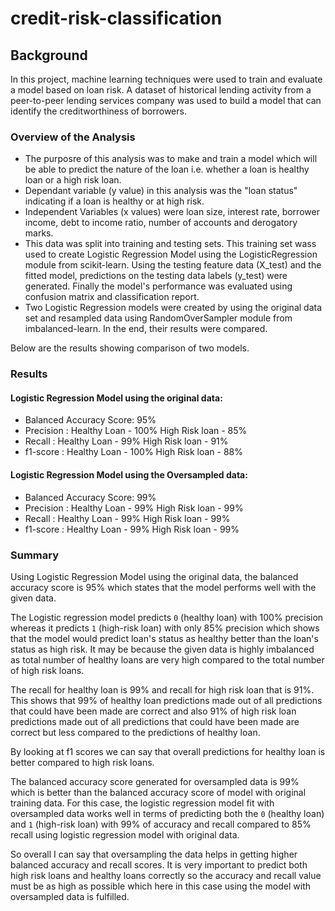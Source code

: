 # credit-risk-classification

## Background

In this project, machine learning techniques were used to train and evaluate a model based on loan risk. A dataset of historical lending activity from a peer-to-peer lending services company was used to build a model that can identify the creditworthiness of borrowers.

### Overview of the Analysis

* The purposre of this analysis was to make and train a model which will be able to predict the nature of the loan i.e. whether a loan is healthy loan or a high risk loan. 
* Dependant variable (y value) in this analysis was the "loan status" indicating if a loan is healthy or at high risk.
* Independent Variables (x values) were loan size, interest rate, borrower income, debt to income ratio, number of accounts and derogatory marks.
* This data was split into training and testing sets. This training set wass used to create Logistic Regression Model using the LogisticRegression module from scikit-learn. Using the testing feature data (X_test) and the fitted model, predictions on the testing data labels (y_test) were generated. Finally the model's performance was evaluated using confusion matrix and classification report.
* Two Logistic Regression models were created by using the original data set and resampled data using RandomOverSampler module from imbalanced-learn. In the end, their results were compared.

Below are the results showing comparison of two models.

### Results

#### Logistic Regression Model using the original data:

*  Balanced Accuracy Score: 95%
*  Precision : Healthy Loan - 100%
               High Risk loan - 85%
*  Recall : Healthy Loan - 99%
            High Risk loan - 91%
*  f1-score : Healthy Loan - 100%
              High Risk loan - 88%
              
#### Logistic Regression Model using the Oversampled data:

*  Balanced Accuracy Score: 99%
*  Precision : Healthy Loan - 99%
               High Risk loan - 99%
*  Recall : Healthy Loan - 99%
            High Risk loan - 99%
*  f1-score : Healthy Loan - 99%
              High Risk loan - 99%           
              
              
### Summary  

Using Logistic Regression Model using the original data, the balanced accuracy score is 95% which states that the model performs well with the given data. 

The Logistic regression model predicts `0` (healthy loan) with 100% precision whereas it predicts `1` (high-risk loan) with only 85% precision which shows that the model would predict loan's status as healthy better than the loan's status as high risk. It may be because the given data is highly imbalanced as total number of healthy loans are very high compared to the total number of high risk loans. 

The recall for healthy loan is 99% and recall for high risk loan that is 91%. This shows that 99% of healthy loan predictions made out of all predictions that could have been made are correct and also 91% of high risk loan predictions made out of all predictions that could have been made are correct but less compared to the predictions of healthy loan.

By looking at f1 scores we can say that overall predictions for healthy loan is better compared to high risk loans.

The balanced accuracy score generated for oversampled data is 99% which is better than the balanced accuracy score of model with original training data. For this case, the logistic regression model fit with oversampled data works well in terms of predicting both the `0` (healthy loan) and `1` (high-risk loan) with 99% of accuracy and recall compared to 85% recall using logistic regression model with original data.

So overall I can say that oversampling the data helps in getting higher balanced accuracy and recall scores. It is very important to predict both high risk loans and healthy loans correctly so the accuracy and recall value must be as high as possible which here in this case using the model with oversampled data is fulfilled.



